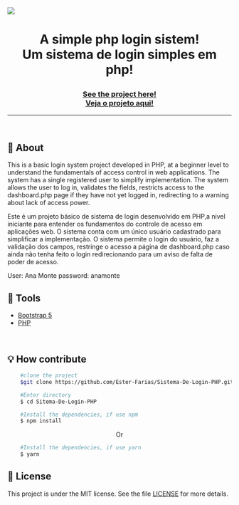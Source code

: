 <img src="img/GIFLogin.gif">
<h1 align="center">
<p>A simple php login sistem!<br> 
Um sistema de login simples em php!</p>
</h1>
<h3 align="center"><a href="https://superfluous-workman.000webhostapp.com/">See the project here!<br>
Veja o projeto aqui!</a></h3>
<hr>

<br>

## 📸 About
This is a basic login system project developed in PHP, at a beginner level to understand the fundamentals of access control in web applications. The system has a single registered user to simplify implementation. The system allows the user to log in, validates the fields, restricts access to the dashboard.php page if they have not yet logged in, redirecting to a warning about lack of access power.

Este é um projeto básico de sistema de login desenvolvido em PHP,a nivel iniciante para entender os fundamentos do controle de acesso em aplicações web. O sistema conta com um único usuário cadastrado para simplificar a implementação. O sistema permite o login do usuário, faz a validação dos campos, restringe o acesso a página de dashboard.php caso ainda não tenha feito o login redirecionando para um aviso de falta de poder de acesso.

User: Ana Monte
password: anamonte
<br> 

## 🔧 Tools

- [Bootstrap 5](https://getbootstrap.com/docs/5.0/getting-started/introduction/)
- [PHP](https://www.php.net/)

<br>

## 💡 How contribute

```bash
    #clone the project
    $git clone https://github.com/Ester-Farias/Sistema-De-Login-PHP.git
```

```bash
    #Enter directory
    $ cd Sitema-De-Login-PHP
```

```bash
    #Install the dependencies, if use npm
    $ npm install
```
<p align="center">Or</p>

```bash
    #Install the dependencies, if use yarn
    $ yarn
```

## 📃 License
This project is under the MIT license. See the file [LICENSE](https://github.com/Ester-Farias/Portfolio-fotografo-rafael-silva/blob/master/LICENSE) for more details.
